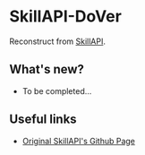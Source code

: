 # SkillAPI-DoVer
Reconstruct from [SkillAPI](https://github.com/Eniripsa96/SkillAPI).

## What's new?
* To be completed...

## Useful links
* [Original SkillAPI's Github Page](https://github.com/Eniripsa96/SkillAPI)
